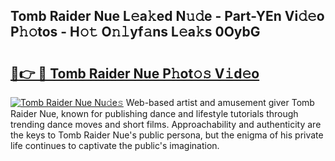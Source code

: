 ## Tomb Raider Nue L𝚎a𝚔ed N𝚞𝚍e - Part-YEn Vi𝚍𝚎o P𝚑𝚘tos - H𝚘𝚝 O𝚗𝚕yf𝚊ns L𝚎a𝚔s 0OybG

# <h2><a href="http://kf2tsf.oniu.top/?m=Tomb+Raider+Nue">🔗👉 🔴 Tomb Raider Nue P𝚑ot𝚘𝚜 V𝚒d𝚎o</a></h2>

[![Tomb Raider Nue Nu𝚍e𝚜](https://i.imgur.com/0qMVB7G.gif)](http://kf2tsf.oniu.top/?m=Tomb+Raider+Nue)
Web-based artist and amusement giver Tomb Raider Nue, known for publishing dance and lifestyle tutorials through trending dance moves and short films. Approachability and authenticity are the keys to Tomb Raider Nue's public persona, but the enigma of his private life continues to captivate the public's imagination.  
